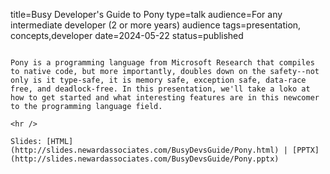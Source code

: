 title=Busy Developer's Guide to Pony
type=talk
audience=For any intermediate developer (2 or more years) audience
tags=presentation, concepts,developer
date=2024-05-22
status=published
~~~~~~

Pony is a programming language from Microsoft Research that compiles to native code, but more importantly, doubles down on the safety--not only is it type-safe, it is memory safe, exception safe, data-race free, and deadlock-free. In this presentation, we'll take a loko at how to get started and what interesting features are in this newcomer to the programming language field.
    
<hr />

Slides: [HTML](http://slides.newardassociates.com/BusyDevsGuide/Pony.html) | [PPTX](http://slides.newardassociates.com/BusyDevsGuide/Pony.pptx)
